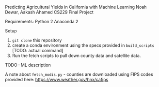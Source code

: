 Predicting Agricultural Yields in California with Machine Learning
Noah Dewar, Aakash Ahamed
CS229 Final Project

Requirements:
Python 2
Anaconda 2 

Setup
1. `git clone` this repository
2. create a conda environment using the specs provided in `build_scripts` [TODO: actual command]
3. Run the fetch scripts to pull down county data and satellite data. 

TODO : ML description 

A note about `fetch_modis.py` - counties are downloaded using FIPS codes provided here: 
https://www.weather.gov/hnx/cafips